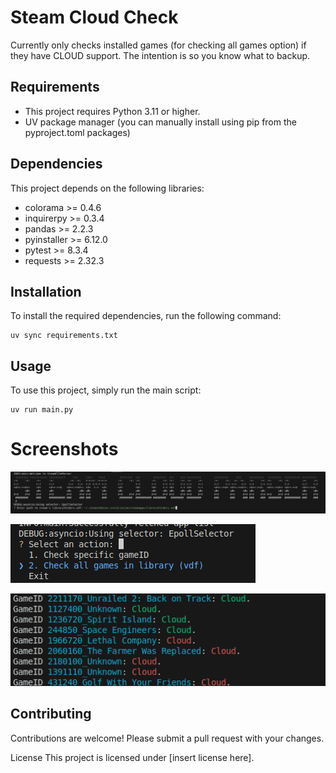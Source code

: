 # Steam Cloud Check
Currently only checks installed games (for checking all games option) if they have CLOUD support. The intention is so you know what to backup.

## Requirements
- This project requires Python 3.11 or higher.
- UV package manager (you can manually install using pip from the pyproject.toml packages)

## Dependencies
This project depends on the following libraries:

- colorama >= 0.4.6
- inquirerpy >= 0.3.4
- pandas >= 2.2.3
- pyinstaller >= 6.12.0
- pytest >= 8.3.4
- requests >= 2.32.3

## Installation
To install the required dependencies, run the following command:

```
uv sync requirements.txt
```

## Usage
To use this project, simply run the main script:

```
uv run main.py
```
# Screenshots

![Menu](screenshots/menu.png)

![Input](screenshots/input.png)

![Output](screenshots/output.png)


## Contributing
Contributions are welcome! Please submit a pull request with your changes.

License
This project is licensed under [insert license here].